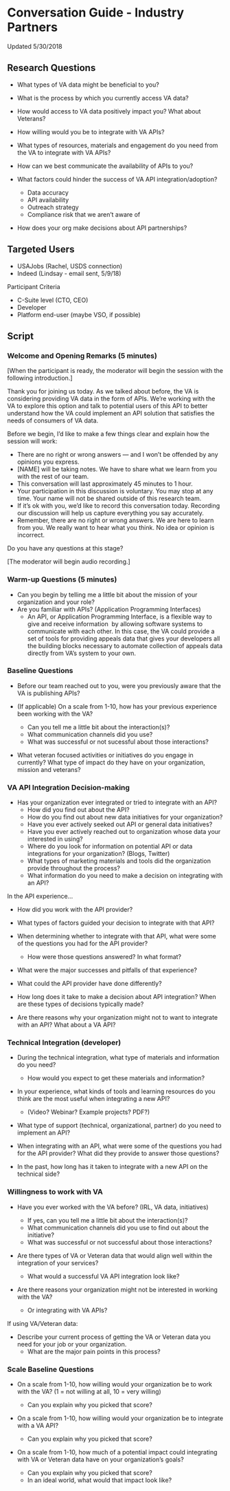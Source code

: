 # Conversation Guide - Industry Partners

Updated 5/30/2018

## Research Questions

- What types of VA data might be beneficial to you?  
- What is the process by which you currently access VA data? 
- How would access to VA data positively impact you? What about Veterans? 
- How willing would you be to integrate with VA APIs? 
- What types of resources, materials and engagement do you need from the VA to integrate with VA APIs? 
- How can we best communicate the availability of APIs to you? 
- What factors could hinder the success of VA API integration/adoption? 
    - Data accuracy 
    - API availability 
    - Outreach strategy 
    - Compliance risk that we aren’t aware of 

- How does your org make decisions about API partnerships? 

## Targeted Users

- USAJobs (Rachel, USDS connection) 
- Indeed (Lindsay - email sent, 5/9/18) 
  

Participant Criteria

- C-Suite level (CTO, CEO) 
- Developer 
- Platform end-user (maybe VSO, if possible) 

## Script

### Welcome and Opening Remarks (5 minutes)

[When the participant is ready, the moderator will begin the session with the following introduction.]

  

Thank you for joining us today. As we talked about before, the VA is considering providing VA data in the form of APIs. We’re working with the VA to explore this option and talk to potential users of this API to better understand how the VA could implement an API solution that satisfies the needs of consumers of VA data.

  

Before we begin, I’d like to make a few things clear and explain how the session will work:

- There are no right or wrong answers — and I won’t be offended by any opinions you express. 
- [NAME] will be taking notes. We have to share what we learn from you with the rest of our team.  
- This conversation will last approximately 45 minutes to 1 hour. 
- Your participation in this discussion is voluntary. You may stop at any time. Your name will not be shared outside of this research team. 
- If it’s ok with you, we’d like to record this conversation today. Recording our discussion will help us capture everything you say accurately. 
- Remember, there are no right or wrong answers. We are here to learn from you. We really want to hear what you think. No idea or opinion is incorrect. 
  

Do you have any questions at this stage?

  

[The moderator will begin audio recording.]

### Warm-up Questions (5 minutes)

- Can you begin by telling me a little bit about the mission of your organization and your role? 
- Are you familiar with APIs? (Application Programming Interfaces) 
    - An API, or Application Programming Interface, is a flexible way to give and receive information  by allowing software systems to communicate with each other. In this case, the VA could provide a set of tools for providing appeals data that gives your developers all the building blocks necessary to automate collection of appeals data directly from VA’s system to your own. 

### Baseline Questions

- Before our team reached out to you, were you previously aware that the VA is publishing APIs? 
  

- (If applicable) On a scale from 1-10, how has your previous experience been working with the VA? 
    - Can you tell me a little bit about the interaction(s)? 
    - What communication channels did you use? 
    - What was successful or not sucessful about those interactions? 

  

- What veteran focused activities or initiatives do you engage in currently? What type of impact do they have on your organization, mission and veterans? 

### VA API Integration Decision-making

- Has your organization ever integrated or tried to integrate with an API? 
    - How did you find out about the API? 
    - How do you find out about new data initiatives for your organization? 
    - Have you ever actively seeked out API or general data initiatives? 
    - Have you ever actively reached out to organization whose data your interested in using? 
    - Where do you look for information on potential API or data integrations for your organization? (Blogs, Twitter) 
    - What types of marketing materials and tools did the organization provide throughout the process? 
    - What information do you need to make a decision on integrating with an API? 

  

In the API experience...

- How did you work with the API provider?  
- What types of factors guided your decision to integrate with that API? 
- When determining whether to integrate with that API, what were some of the questions you had for the API provider?  
    - How were those questions answered? In what format? 

- What were the major successes and pitfalls of that experience? 
- What could the API provider have done differently? 
  

- How long does it take to make a decision about API integration? When are these types of decisions typically made? 
  

- Are there reasons why your organization might not to want to integrate with an API? What about a VA API? 

### Technical Integration (developer)

- During the technical integration, what type of materials and information do you need?  
    - How would you expect to get these materials and information? 

  

- In your experience, what kinds of tools and learning resources do you think are the most useful when integrating a new API? 
    - (Video? Webinar? Example projects? PDF?) 

  

- What type of support (technical, organizational, partner) do you need to implement an API? 
  

- When integrating with an API, what were some of the questions you had for the API provider? What did they provide to answer those questions? 
  

- In the past, how long has it taken to integrate with a new API on the technical side? 

### Willingness to work with VA 

- Have you ever worked with the VA before? (IRL, VA data, initiatives) 
    - If yes, can you tell me a little bit about the interaction(s)? 
    - What communication channels did you use to find out about the initiative? 
    - What was successful or not successful about those interactions? 

  

- Are there types of VA or Veteran data that would align well within the integration of your services? 
    - What would a successful VA API integration look like?  

  

- Are there reasons your organization might not be interested in working with the VA? 
    - Or integrating with VA APIs? 

  

If using VA/Veteran data:

- Describe your current process of getting the VA or Veteran data you need for your job or your organization. 
    - What are the major pain points in this process? 

### Scale Baseline Questions

- On a scale from 1-10, how willing would your organization be to work with the VA? (1 = not willing at all, 10 = very willing) 
    - Can you explain why you picked that score? 

  

- On a scale from 1-10, how willing would your organization be to integrate with a VA API? 
    - Can you explain why you picked that score? 

  

- On a scale from 1-10, how much of a potential impact could integrating with VA or Veteran data have on your organization’s goals? 
    - Can you explain why you picked that score? 
    - In an ideal world, what would that impact look like?
